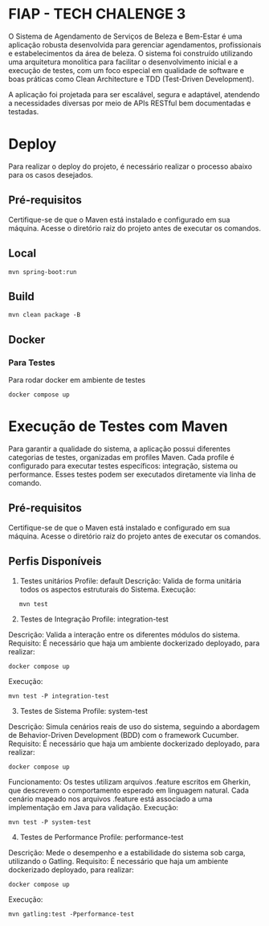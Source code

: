 # FIAP - TECH CHALENGE 3
O Sistema de Agendamento de Serviços de Beleza e Bem-Estar é uma aplicação robusta desenvolvida para gerenciar agendamentos, profissionais e estabelecimentos da área de beleza. O sistema foi construído utilizando uma arquitetura monolítica para facilitar o desenvolvimento inicial e a execução de testes, com um foco especial em qualidade de software e boas práticas como Clean Architecture e TDD (Test-Driven Development).  

A aplicação foi projetada para ser escalável, segura e adaptável, atendendo a necessidades diversas por meio de APIs RESTful bem documentadas e testadas.

# Deploy
Para realizar o deploy do projeto, é necessário realizar o processo abaixo para os casos desejados.

## Pré-requisitos
Certifique-se de que o Maven está instalado e configurado em sua máquina.
Acesse o diretório raiz do projeto antes de executar os comandos.

## Local

``` shell
mvn spring-boot:run
```

## Build

``` shell
mvn clean package -B
```

## Docker

### Para Testes

Para rodar docker em ambiente de testes

``` shell
docker compose up
```

# Execução de Testes com Maven
Para garantir a qualidade do sistema, a aplicação possui diferentes categorias de testes, organizadas em profiles Maven. Cada profile é configurado para executar testes específicos: integração, sistema ou performance. Esses testes podem ser executados diretamente via linha de comando.

## Pré-requisitos
Certifique-se de que o Maven está instalado e configurado em sua máquina.
Acesse o diretório raiz do projeto antes de executar os comandos.

## Perfis Disponíveis
1. Testes unitários
   Profile: default
   Descrição: Valida de forma unitária todos os aspectos estruturais do Sistema.
   Execução:
``` shell
   mvn test
```

2. Testes de Integração
   Profile: integration-test

Descrição: Valida a interação entre os diferentes módulos do sistema.
Requisito: É necessário que haja um ambiente dockerizado deployado, para realizar:

``` shell
docker compose up
```

Execução:

``` shell
mvn test -P integration-test
```


3. Testes de Sistema
   Profile: system-test

Descrição: Simula cenários reais de uso do sistema, seguindo a abordagem de Behavior-Driven Development (BDD) com o framework Cucumber.
Requisito: É necessário que haja um ambiente dockerizado deployado, para realizar:

``` shell
docker compose up
```


Funcionamento:
Os testes utilizam arquivos .feature escritos em Gherkin, que descrevem o comportamento esperado em linguagem natural.
Cada cenário mapeado nos arquivos .feature está associado a uma implementação em Java para validação.
Execução:

``` shell
mvn test -P system-test
```


4. Testes de Performance
   Profile: performance-test

Descrição: Mede o desempenho e a estabilidade do sistema sob carga, utilizando o Gatling.
Requisito: É necessário que haja um ambiente dockerizado deployado, para realizar:

``` shell
docker compose up
```

Execução:

``` shell
mvn gatling:test -Pperformance-test
```


